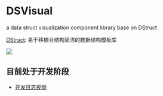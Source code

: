 # DSVisual
a data struct visualization component library base on DStruct


[DStruct](https://github.com/Sunrisepeak/DStruct): 易于移植且结构简洁的数据结构模板库


![]([docs/imgs/dsvisual_begin_2023-07-03_18-12.png](https://i0.hdslb.com/bfs/archive/efddf8e089e4ee121673df8f9e5cfee7b4f78423.jpg@320w_200h_1c_!web-space-index-myvideo.avif))

## 目前处于开发阶段

- [开发日志视频](https://space.bilibili.com/65858958/channel/collectiondetail?sid=1498468)
